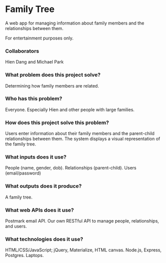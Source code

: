 # Family Tree

A web app for managing information about family members and the relationships between them.

For entertainment purposes only.

### Collaborators

Hien Dang and Michael Park

### What problem does this project solve?

Determining how family members are related.

### Who has this problem?

Everyone. Especially Hien and other people with large families.

### How does this project solve this problem?

Users enter information about their family members and the parent-child relationships between them.
The system displays a visual representation of the family tree.

### What inputs does it use?

People (name, gender, dob). Relationships (parent-child). Users (email/password)

### What outputs does it produce?

A family tree.

### What web APIs does it use?

Postmark email API.
Our own RESTful API to manage people, relationships, and users.

### What technologies does it use?

HTML/CSS/JavaScript; jQuery, Materialize, HTML canvas.
Node.js, Express, Postgres.
Laptops.
